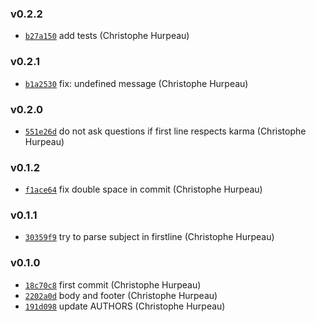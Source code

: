 ### v0.2.2

- [`b27a150`](https://github.com/komet/komet-karma/commit/b27a1505a95209626b11f20628dfae2998ffbe6c) add tests (Christophe Hurpeau)

### v0.2.1

- [`b1a2530`](https://github.com/komet/komet-karma/commit/b1a25303ce6d19ac51959d200f4b90a8bb1587c3) fix: undefined message (Christophe Hurpeau)

### v0.2.0

- [`551e26d`](https://github.com/komet/komet-karma/commit/551e26d88ded75254a19b63b2e222e017b911ac6) do not ask questions if first line respects karma (Christophe Hurpeau)

### v0.1.2

- [`f1ace64`](https://github.com/komet/komet-karma/commit/f1ace6441e231fdaf36b222ca678c56ba865520e) fix double space in commit (Christophe Hurpeau)

### v0.1.1

- [`30359f9`](https://github.com/komet/komet-karma/commit/30359f965bc74d589e843eddec6bd3ec1745d140) try to parse subject in firstline (Christophe Hurpeau)

### v0.1.0

- [`18c70c8`](https://github.com/komet/komet-karma/commit/18c70c857032378789aa942c43e7a6d2cc113c75) first commit (Christophe Hurpeau)
- [`2202a0d`](https://github.com/komet/komet-karma/commit/2202a0d1971098accb3c552a083ef9c1fe813d36) body and footer (Christophe Hurpeau)
- [`191d098`](https://github.com/komet/komet-karma/commit/191d09824e1325b5579d3b3e264146f0c68f9817) update AUTHORS (Christophe Hurpeau)
